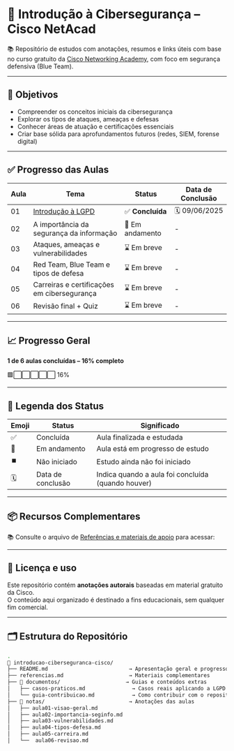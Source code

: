 # 🔐 Introdução à Cibersegurança – Cisco NetAcad

📚 Repositório de estudos com anotações, resumos e links úteis com base no curso gratuito da [Cisco Networking Academy](https://skillsforall.com/course/introduction-to-cybersecurity), com foco em segurança defensiva (Blue Team).

---

## 🎯 Objetivos

- Compreender os conceitos iniciais da cibersegurança
- Explorar os tipos de ataques, ameaças e defesas
- Conhecer áreas de atuação e certificações essenciais
- Criar base sólida para aprofundamentos futuros (redes, SIEM, forense digital)

---

## ✅ Progresso das Aulas

| Aula | Tema                                                | Status       | Data de Conclusão |
|------|-----------------------------------------------------|--------------|--------------------|
| 01   | [Introdução à LGPD](./notas/aula-01-visao-geral.md) |  ✅ **Concluída** | 🗓️ 09/06/2025 |
| 02   | A importância da segurança da informação            | 🔄 Em andamento | - |
| 03   | Ataques, ameaças e vulnerabilidades                 | ⌛ Em breve   | - |
| 04   | Red Team, Blue Team e tipos de defesa               | ⌛ Em breve   | - |
| 05   | Carreiras e certificações em cibersegurança         | ⌛ Em breve   | - |
| 06   | Revisão final + Quiz                                | ⌛ Em breve   | - |

---

## 📈 Progresso Geral

**1 de 6 aulas concluídas – 16% completo**

🟩⬜⬜⬜⬜⬜ 16%

---

## 📘 Legenda dos Status

| Emoji | Status          | Significado                                           |
|-------|------------------|-------------------------------------------------------|
| ✅    | Concluída         | Aula finalizada e estudada                           |
| 🔄    | Em andamento      | Aula está em progresso de estudo                     |
| ⏹️    | Não iniciado      | Estudo ainda não foi iniciado                        |
| 🗓️    | Data de conclusão | Indica quando a aula foi concluída (quando houver)  |

---

## 📦 Recursos Complementares

📚 Consulte o arquivo de [Referências e materiais de apoio](./referencias.md) para acessar:

---

## 🧠 Licença e uso

Este repositório contém **anotações autorais** baseadas em material gratuito da Cisco.  
O conteúdo aqui organizado é destinado a fins educacionais, sem qualquer fim comercial.

---

## 🗂️ Estrutura do Repositório

```bash
.
📁 introducao-ciberseguranca-cisco/
├── README.md                          → Apresentação geral e progresso
├── referencias.md                     → Materiais complementares
├── 📁 documentos/                     → Guias e conteúdos extras
│   ├── casos-praticos.md               → Casos reais aplicando a LGPD
│   └── guia-contribuicao.md            → Como contribuir com o repositório
├── 📁 notas/                           → Anotações das aulas
│   ├── aula01-visao-geral.md
│   ├── aula02-importancia-seginfo.md
│   ├── aula03-vulnerabilidades.md
│   ├── aula04-tipos-defesa.md
│   ├── aula05-carreira.md
│   └──  aula06-revisao.md

